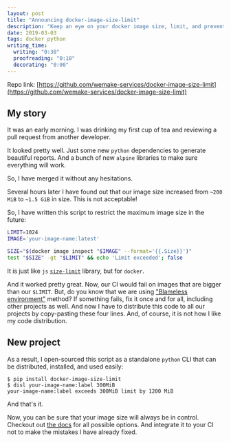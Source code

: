 ```yaml
---
layout: post
title: "Announcing docker-image-size-limit"
description: "Keep an eye on your docker image size, limit, and prevent it from growing too big"
date: 2019-03-03
tags: docker python
writing_time:
  writing: "0:30"
  proofreading: "0:10"
  decorating: "0:00"
---
```


Repo link: [https://github.com/wemake-services/docker-image-size-limit](https://github.com/wemake-services/docker-image-size-limit)

## My story

It was an early morning. I was drinking my first cup of tea and reviewing a pull request from another developer.

It looked pretty well. Just some new `python` dependencies to generate beautiful reports. And a bunch of new `alpine` libraries to make sure everything will work.

So, I have merged it without any hesitations.

Several hours later I have found out that our image size increased from `~200 MiB` to `~1.5 GiB` in size. This is not acceptable!

So, I have written this script to restrict the maximum image size in the future:

```bash
LIMIT=1024
IMAGE='your-image-name:latest'

SIZE="$(docker image inspect "$IMAGE" --format='{{.Size}}')"
test "$SIZE" -gt "$LIMIT" && echo 'Limit exceeded'; false
```

It is just like `js` [`size-limit`](https://github.com/ai/size-limit) library, but for `docker`.

And it worked pretty great. Now, our CI would fail on images that are bigger than our `$LIMIT`. But, do you know that we are using ["Blameless environment"](https://sobolevn.me/2018/12/blameless-environment) method? If something fails, fix it once and for all, including other projects as well. And now I have to distribute this code to all our projects by copy-pasting these four lines. And, of course, it is not how I like my code distribution.

## New project

As a result, I open-sourced this script as a standalone `python` CLI that can be distributed, installed, and used easily:

```
$ pip install docker-image-size-limit
$ disl your-image-name:label 300MiB
your-image-name:label exceeds 300MiB limit by 1200 MiB
```

And that's it.

Now, you can be sure that your image size will always be in control. Checkout out [the docs](https://github.com/wemake-services/docker-image-size-limit) for all possible options. And integrate it to your CI not to make the mistakes I have already fixed.

